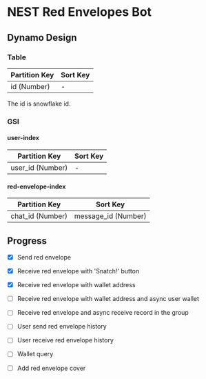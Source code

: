 # NEST Red Envelopes Bot

## Dynamo Design

### Table 

| Partition Key | Sort Key |
|---------------|----------|
| id (Number)   | -        |

The id is snowflake id.

### GSI

#### user-index

| Partition Key    | Sort Key |
|------------------|----------|
| user_id (Number) | -        |

#### red-envelope-index

| Partition Key    | Sort Key            |
|------------------|---------------------|
| chat_id (Number) | message_id (Number) |

## Progress

- [x] Send red envelope
- [x] Receive red envelope with 'Snatch!' button
- [x] Receive red envelope with wallet address
- [ ] Receive red envelope with wallet address and async user wallet
- [ ] Receive red envelope and async receive record in the group
- [ ] User send red envelope history
- [ ] User receive red envelope history
- [ ] Wallet query 
- [ ] Add red envelope cover 

